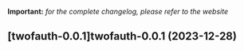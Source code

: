 **Important:**
*for the complete changelog, please refer to the website*






## [twofauth-0.0.1]twofauth-0.0.1 (2023-12-28)

